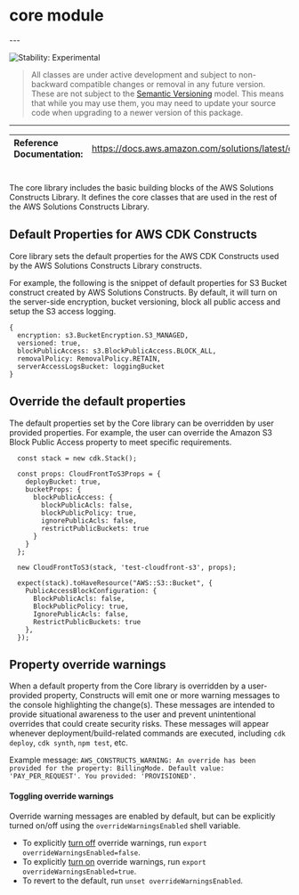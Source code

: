 # core module

<!--BEGIN STABILITY BANNER-->---


![Stability: Experimental](https://img.shields.io/badge/stability-Experimental-important.svg?style=for-the-badge)

> All classes are under active development and subject to non-backward compatible changes or removal in any
> future version. These are not subject to the [Semantic Versioning](https://semver.org/) model.
> This means that while you may use them, you may need to update your source code when upgrading to a newer version of this package.

---
<!--END STABILITY BANNER-->

| **Reference Documentation**:| <span style="font-weight: normal">https://docs.aws.amazon.com/solutions/latest/constructs/</span>|
|:-------------|:-------------|

<div style="height:8px"></div>

The core library includes the basic building blocks of the AWS Solutions Constructs Library. It defines the core classes that are used in the rest of the AWS Solutions Constructs Library.

## Default Properties for AWS CDK Constructs

Core library sets the default properties for the AWS CDK Constructs used by the AWS Solutions Constructs Library constructs.

For example, the following is the snippet of default properties for S3 Bucket construct created by AWS Solutions Constructs. By default, it will turn on the server-side encryption, bucket versioning, block all public access and setup the S3 access logging.

```
{
  encryption: s3.BucketEncryption.S3_MANAGED,
  versioned: true,
  blockPublicAccess: s3.BlockPublicAccess.BLOCK_ALL,
  removalPolicy: RemovalPolicy.RETAIN,
  serverAccessLogsBucket: loggingBucket
}
```

## Override the default properties

The default properties set by the Core library can be overridden by user provided properties. For example, the user can override the Amazon S3 Block Public Access property to meet specific requirements.

```
  const stack = new cdk.Stack();

  const props: CloudFrontToS3Props = {
    deployBucket: true,
    bucketProps: {
      blockPublicAccess: {
        blockPublicAcls: false,
        blockPublicPolicy: true,
        ignorePublicAcls: false,
        restrictPublicBuckets: true
      }
    }
  };

  new CloudFrontToS3(stack, 'test-cloudfront-s3', props);

  expect(stack).toHaveResource("AWS::S3::Bucket", {
    PublicAccessBlockConfiguration: {
      BlockPublicAcls: false,
      BlockPublicPolicy: true,
      IgnorePublicAcls: false,
      RestrictPublicBuckets: true
    },
  });
```

## Property override warnings

When a default property from the Core library is overridden by a user-provided property, Constructs will emit one or more warning messages to the console highlighting the change(s). These messages are intended to provide situational awareness to the user and prevent unintentional overrides that could create security risks. These messages will appear whenever deployment/build-related commands are executed, including `cdk deploy`, `cdk synth`, `npm test`, etc.

Example message:
`AWS_CONSTRUCTS_WARNING: An override has been provided for the property: BillingMode. Default value: 'PAY_PER_REQUEST'. You provided: 'PROVISIONED'.`

#### Toggling override warnings

Override warning messages are enabled by default, but can be explicitly turned on/off using the `overrideWarningsEnabled` shell variable.

* To explicitly <u>turn off</u> override warnings, run `export overrideWarningsEnabled=false`.
* To explicitly <u>turn on</u> override warnings, run `export overrideWarningsEnabled=true`.
* To revert to the default, run `unset overrideWarningsEnabled`.
